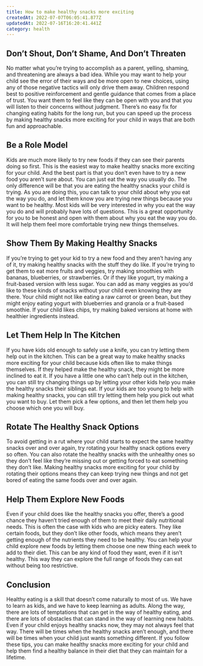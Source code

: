 ```yaml
---
title: How to make healthy snacks more exciting
createdAt: 2022-07-07T06:05:41.877Z
updatedAt: 2022-07-16T16:20:41.441Z
category: health
---
```


## Don’t Shout, Don’t Shame, And Don’t Threaten

No matter what you’re trying to accomplish as a parent, yelling, shaming, and threatening are always a bad idea. While you may want to help your child see the error of their ways and be more open to new choices, using any of those negative tactics will only drive them away.
Children respond best to positive reinforcement and gentle guidance that comes from a place of trust. You want them to feel like they can be open with you and that you will listen to their concerns without judgment.
There’s no easy fix for changing eating habits for the long run, but you can speed up the process by making healthy snacks more exciting for your child in ways that are both fun and approachable.

## Be a Role Model

Kids are much more likely to try new foods if they can see their parents doing so first. This is the easiest way to make healthy snacks more exciting for your child. And the best part is that you don’t even have to try a new food you aren’t sure about. You can just eat the way you usually do. The only difference will be that you are eating the healthy snacks your child is trying.
As you are doing this, you can talk to your child about why you eat the way you do, and let them know you are trying new things because you want to be healthy. Most kids will be very interested in why you eat the way you do and will probably have lots of questions. This is a great opportunity for you to be honest and open with them about why you eat the way you do. It will help them feel more comfortable trying new things themselves.

## Show Them By Making Healthy Snacks

If you’re trying to get your kid to try a new food and they aren’t having any of it, try making healthy snacks with the stuff they do like. If you’re trying to get them to eat more fruits and veggies, try making smoothies with bananas, blueberries, or strawberries. Or if they like yogurt, try making a fruit-based version with less sugar. You can add as many veggies as you’d like to these kinds of snacks without your child even knowing they are there. Your child might not like eating a raw carrot or green bean, but they might enjoy eating yogurt with blueberries and granola or a fruit-based smoothie.
If your child likes chips, try making baked versions at home with healthier ingredients instead.

## Let Them Help In The Kitchen

If you have kids old enough to safely use a knife, you can try letting them help out in the kitchen. This can be a great way to make healthy snacks more exciting for your child because kids often like to make things themselves. If they helped make the healthy snack, they might be more inclined to eat it. If you have a little one who can’t help out in the kitchen, you can still try changing things up by letting your other kids help you make the healthy snacks their siblings eat.
If your kids are too young to help with making healthy snacks, you can still try letting them help you pick out what you want to buy. Let them pick a few options, and then let them help you choose which one you will buy.

## Rotate The Healthy Snack Options

To avoid getting in a rut where your child starts to expect the same healthy snacks over and over again, try rotating your healthy snack options every so often. You can also rotate the healthy snacks with the unhealthy ones so they don’t feel like they’re missing out or getting forced to eat something they don’t like. Making healthy snacks more exciting for your child by rotating their options means they can keep trying new things and not get bored of eating the same foods over and over again.

## Help Them Explore New Foods

Even if your child does like the healthy snacks you offer, there’s a good chance they haven’t tried enough of them to meet their daily nutritional needs. This is often the case with kids who are picky eaters. They like certain foods, but they don’t like other foods, which means they aren’t getting enough of the nutrients they need to be healthy.
You can help your child explore new foods by letting them choose one new thing each week to add to their diet. This can be any kind of food they want, even if it isn’t healthy. This way they can explore the full range of foods they can eat without being too restrictive.

## Conclusion

Healthy eating is a skill that doesn’t come naturally to most of us. We have to learn as kids, and we have to keep learning as adults. Along the way, there are lots of temptations that can get in the way of healthy eating, and there are lots of obstacles that can stand in the way of learning new habits.
Even if your child enjoys healthy snacks now, they may not always feel that way. There will be times when the healthy snacks aren’t enough, and there will be times when your child just wants something different.
If you follow these tips, you can make healthy snacks more exciting for your child and help them find a healthy balance in their diet that they can maintain for a lifetime.
